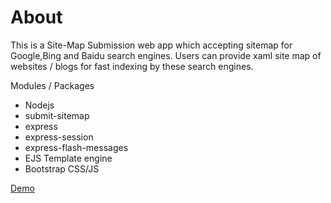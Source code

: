 # About
This is a Site-Map Submission web app which accepting sitemap for Google,Bing and Baidu search engines. Users can provide xaml site map of websites / blogs for fast indexing by these search engines.

Modules / Packages
* Nodejs
* submit-sitemap
* express
* express-session
* express-flash-messages
* EJS Template engine
* Bootstrap CSS/JS

[Demo](https://quickindexing.herokuapp.com/)
